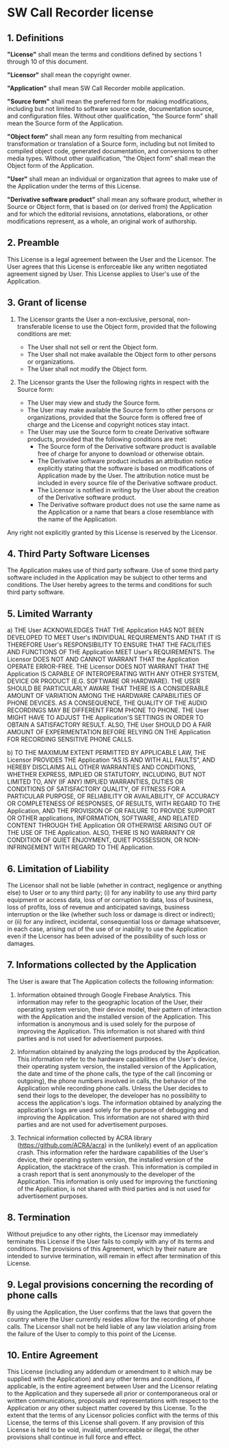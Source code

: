 SW Call Recorder license
==============================

1\. Definitions
--------------

**"License"** shall mean the terms and conditions defined by sections 1 through 10 of this document.

**"Licensor"** shall mean the copyright owner.

**"Application"** shall mean SW Call Recorder mobile application.

**"Source form"** shall mean the preferred form for making modifications, including but not limited
to software source code, documentation source, and configuration files. Without other
qualification, "the Source form" shall mean the Source form of the Application.

**"Object form"** shall mean any form resulting from mechanical transformation or translation of a
Source form, including but not limited to compiled object code, generated documentation, and
conversions to other media types. Without other qualification, "the Object form" shall mean the
Object form of the Application.

**"User"** shall mean an individual or organization that agrees to make use of the Application under
the terms of this License.

**"Derivative software product"** shall mean any software product, whether in Source or Object form,
that is based on (or derived from) the Application and for which the editorial revisions,
annotations, elaborations, or other modifications represent, as a whole, an original work of
authorship.

2\. Preamble
-----------

This License is a legal agreement between the User and the Licensor. The User agrees that this
License is enforceable like any written negotiated agreement signed by User. This License applies to
User's use of the Application.

3\. Grant of license
-------------------

1. The Licensor grants the User a non-exclusive, personal, non-transferable license to use the
   Object form, provided that the following conditions are met:
    - The User shall not sell or rent the Object form.
    - The User shall not make available the Object form to other persons or organizations.
    - The User shall not modify the Object form.

2. The Licensor grants the User the following rights in respect with the Source form:
    - The User may view and study the Source form.
    - The User may make available the Source form to other persons or organizations, provided that
      the Source form is offered free of charge and the License and copyright notices stay intact.
    - The User may use the Source form to create Derivative software products, provided that the
      following conditions are met:
        - The Source form of the Derivative software product is available free of charge for anyone
          to download or otherwise obtain.
        - The Derivative software product includes an attribution notice explicitly stating that the
          software is based on modifications of Application made by the User. The attribution notice
          must be included in every source file of the Derivative software product.
        - The Licensor is notified in writing by the User about the creation of the Derivative
          software product.
        - The Derivative software product does not use the same name as the Application or a name
          that bears a close resemblance with the name of the Application.

Any right not explicitly granted by this License is reserved by the Licensor.


4\. Third Party Software Licenses
--------------------------------

The Application makes use of third party software. Use of some third party software included in the
Application may be subject to other terms and conditions. The User hereby agrees to the terms and
conditions for such third party software.

5\. Limited Warranty
-------------------

​a) THE User ACKNOWLEDGES THAT THE Application HAS NOT BEEN DEVELOPED TO MEET User's INDIVIDUAL
REQUIREMENTS AND THAT IT IS THEREFORE User's RESPONSIBILITY TO ENSURE THAT THE FACILITIES AND
FUNCTIONS OF THE Application MEET User's REQUIREMENTS. The Licensor DOES NOT AND CANNOT WARRANT THAT
the Application OPERATE ERROR-FREE. THE Licensor DOES NOT WARRANT THAT THE Application IS CAPABLE OF
INTEROPERATING WITH ANY OTHER SYSTEM, DEVICE OR PRODUCT (E.G. SOFTWARE OR HARDWARE). THE USER SHOULD
BE PARTICULARLY AWARE THAT THERE IS A CONSIDERABLE AMOUNT OF VARIATION AMONG THE HARDWARE
CAPABILITIES OF PHONE DEVICES. AS A CONSEQUENCE, THE QUALITY OF THE AUDIO RECORDINGS MAY BE
DIFFERENT FROM PHONE TO PHONE. THE User MIGHT HAVE TO ADJUST THE Application'S SETTINGS IN ORDER TO
OBTAIN A SATISFACTORY RESULT. ALSO, THE User SHOULD DO A FAIR AMOUNT OF EXPERIMENTATION BEFORE
RELYING ON THE Application FOR RECORDING SENSITIVE PHONE CALLS.

​b) TO THE MAXIMUM EXTENT PERMITTED BY APPLICABLE LAW, THE Licensor PROVIDES THE Application “AS IS
AND WITH ALL FAULTS”, AND HEREBY DISCLAIMS ALL OTHER WARRANTIES AND CONDITIONS, WHETHER EXPRESS,
IMPLIED OR STATUTORY, INCLUDING, BUT NOT LIMITED TO, ANY (IF ANY) IMPLIED WARRANTIES, DUTIES OR
CONDITIONS OF SATISFACTORY QUALITY, OF FITNESS FOR A PARTICULAR PURPOSE, OF RELIABILITY OR
AVAILABILITY, OF ACCURACY OR COMPLETENESS OF RESPONSES, OF RESULTS, WITH REGARD TO THE Application,
AND THE PROVISION OF OR FAILURE TO PROVIDE SUPPORT OR OTHER applications, INFORMATION, SOFTWARE, AND
RELATED CONTENT THROUGH THE Application OR OTHERWISE ARISING OUT OF THE USE OF THE Application.
ALSO, THERE IS NO WARRANTY OR CONDITION OF QUIET ENJOYMENT, QUIET POSSESSION, OR NON-INFRINGEMENT
WITH REGARD TO THE Application.

6\. Limitation of Liability
--------------------------

​The Licensor shall not be liable (whether in contract, negligence or anything else) to User or to
any third party; (i) for any inability to use any third party equipment or access data, loss of or
corruption to data, loss of business, loss of profits, loss of revenue and anticipated savings,
business interruption or the like (whether such loss or damage is direct or indirect); or (ii) for
any indirect, incidental, consequential loss or damage whatsoever, in each case, arising out of the
use of or inability to use the Application even if the Licensor has been advised of the possibility
of such loss or damages.


7\. Informations collected by the Application
-------------------------------------------------------------

The User is aware that The Application collects the following information:

1. Information obtained through Google Firebase Analytics. This information may refer to the
   geographic location of the User, their operating system version, their device model, their
   pattern of interaction with the Application and the installed version of the Application. This
   information is anonymous and is used solely for the purpose of improving the Application. This
   information is not shared with third parties and is not used for advertisement purposes.

2. Information obtained by analyzing the logs produced by the Application. This information refer to
   the hardware capabilities of the User's device, their operating system version, the installed
   version of the Application, the date and time of the phone calls, the type of the call (incoming
   or outgoing), the phone numbers involved in calls, the behavior of the Application while
   recording phone calls. Unless the User decides to send their logs to the developer, the developer
   has no possibility to access the application's logs. The information obtained by analyzing the
   application's logs are used solely for the purpose of debugging and improving the Application.
   This information are not shared with third parties and are not used for advertisement purposes.
3. Technical information collected by ACRA library (https://github.com/ACRA/acra) in the (unlikely)
   event of an application crash. This information refer the hardware capabilities of the User's
   device, their operating system version, the installed version of the Application, the stacktrace
   of the crash. This information is compiled in a crash report that is sent anonymously to the
   developer of the Application. This information is only used for improving the functioning of the
   Application, is not shared with third parties and is not used for advertisement purposes.

8\. Termination
--------------

Without prejudice to any other rights, the Licensor may immediately terminate this License if the
User fails to comply with any of its terms and conditions. The provisions of this Agreement, which
by their nature are intended to survive termination, will remain in effect after termination of this
License.

9\. Legal provisions concerning the recording of phone calls
------------------------------------------------------------

By using the Application, the User confirms that the laws that govern the country where the User
currently resides allow for the recording of phone calls. The Licensor shall not be held liable of
any law violation arising from the failure of the User to comply to this point of the License.

10\. Entire Agreement
--------------------

This License (including any addendum or amendment to it which may be supplied with the Application)
and any other terms and conditions, if applicable, is the entire agreement between User and the
Licensor relating to the Application and they supersede all prior or contemporaneous oral or written
communications, proposals and representations with respect to the Application or any other subject
matter covered by this License. To the extent that the terms of any Licensor policies conflict with
the terms of this License, the terms of this License shall govern. If any provision of this License
is held to be void, invalid, unenforceable or illegal, the other provisions shall continue in full
force and effect.